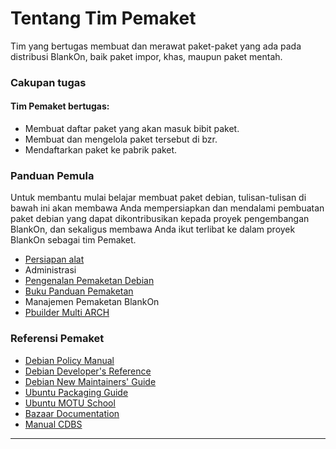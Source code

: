 # Tentang Tim Pemaket

Tim yang bertugas membuat dan merawat paket-paket yang ada pada distribusi BlankOn, baik paket impor, khas, maupun paket mentah.

### Cakupan tugas

#### Tim Pemaket bertugas:
- Membuat daftar paket yang akan masuk bibit paket.
- Membuat dan mengelola paket tersebut di bzr.
- Mendaftarkan paket ke pabrik paket.

### Panduan Pemula

Untuk membantu mulai belajar membuat paket debian, tulisan-tulisan di bawah ini akan membawa Anda mempersiapkan dan mendalami pembuatan paket debian yang dapat dikontribusikan kepada proyek pengembangan BlankOn, dan sekaligus membawa Anda ikut terlibat ke dalam proyek BlankOn sebagai tim Pemaket.
- [Persiapan alat](https://dev.blankonlinux.or.id/TimPengembang/Pemaket/PanduanPembuatanPaketMotu)
- Administrasi
- [Pengenalan Pemaketan Debian](https://dev.blankonlinux.or.id/TimPengembang/Pemaket/MembuatPaketDebian/)
- [Buku Panduan Pemaketan](http://dev.blankonlinux.or.id/attachment/wiki/Pemaket/Panduan-Pemaketan-BlankOn.2.pdf)
- Manajemen Pemaketan BlankOn
- [Pbuilder Multi ARCH](http://dev.blankon.id/wiki/Pemaket/PanduanPbuilderMultiARCH)

### Referensi Pemaket
- [Debian Policy Manual](http://www.debian.org/doc/debian-policy)
- [Debian Developer's Reference](http://www.debian.org/doc/manuals/developers-reference/)
- [Debian New Maintainers' Guide](http://www.debian.org/doc/manuals/maint-guide/index.en.html)
- [Ubuntu Packaging Guide](http://developer.ubuntu.com/packaging/html/)
- [Ubuntu MOTU School](https://wiki.ubuntu.com/MOTU/School)
- [Bazaar Documentation](http://bazaar-vcs.org/Documentation)
- [Manual CDBS](https://perso.duckcorp.org/duck/cdbs-doc/cdbs-doc.xhtml)


---
